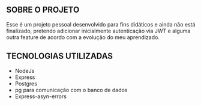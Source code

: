 ## SOBRE O PROJETO

Esse é um projeto pessoal desenvolvido para fins didáticos e ainda não está finalizado, pretendo adicionar inicialmente autenticação via JWT e alguma outra feature de acordo com a evolução do meu aprendizado.

## TECNOLOGIAS UTILIZADAS

- NodeJs
- Express
- Postgres
- pg para comunicação com o banco de dados
- Express-asyn-errors
